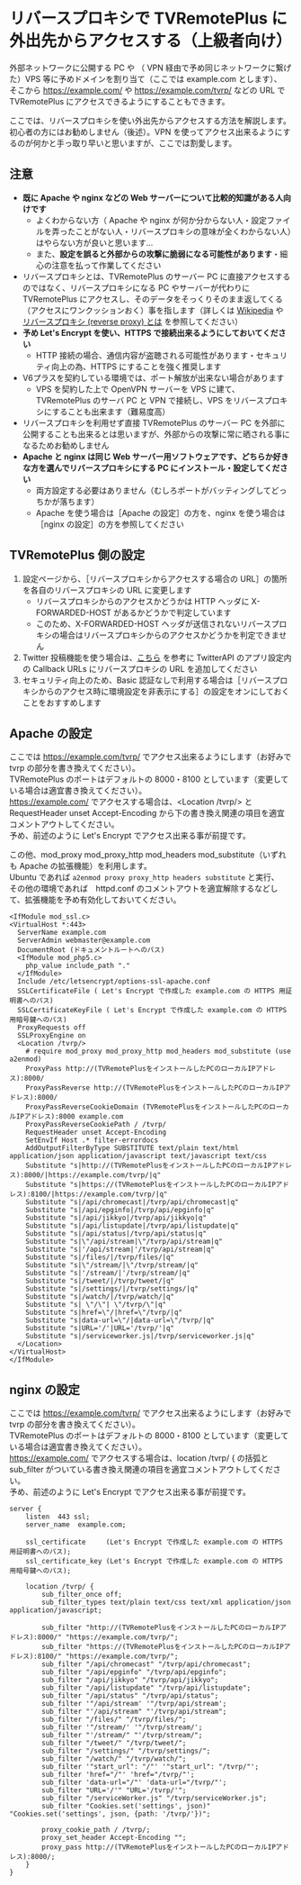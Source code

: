 # リバースプロキシで TVRemotePlus に外出先からアクセスする（上級者向け）

外部ネットワークに公開する PC や （ VPN 経由で予め同じネットワークに繋げた）VPS 等に予めドメインを割り当て（ここでは example.com とします）、  
そこから https://example.com/ や https://example.com/tvrp/ などの URL で TVRemotePlus にアクセスできるようにすることもできます。  

ここでは、リバースプロキシを使い外出先からアクセスする方法を解説します。  
初心者の方にはお勧めしません（後述）。VPN を使ってアクセス出来るようにするのが何かと手っ取り早いと思いますが、ここでは割愛します。

## 注意

 - **既に Apache や nginx などの Web サーバーについて比較的知識がある人向けです**
   - よくわからない方（ Apache や nginx が何か分からない人・設定ファイルを弄ったことがない人・リバースプロキシの意味が全くわからない人）はやらない方が良いと思います…  
   - また、**設定を誤ると外部からの攻撃に脆弱になる可能性があります**・細心の注意を払って作業してください
 - リバースプロキシとは、TVRemotePlus のサーバー PC に直接アクセスするのではなく、リバースプロキシになる PC やサーバーが代わりに TVRemotePlus にアクセスし、そのデータをそっくりそのまま返してくる（アクセスにワンクッションおく）事を指します（詳しくは [Wikipedia](https://ja.wikipedia.org/wiki/%E3%83%AA%E3%83%90%E3%83%BC%E3%82%B9%E3%83%97%E3%83%AD%E3%82%AD%E3%82%B7) や [リバースプロキシ (reverse proxy) とは](https://wa3.i-3-i.info/word1755.html) を参照してください）
 - **予め Let's Encrypt を使い、HTTPS で接続出来るようにしておいてください**
   - HTTP 接続の場合、通信内容が盗聴される可能性があります・セキュリティ向上の為、HTTPS にすることを強く推奨します
 - V6プラスを契約している環境では、ポート解放が出来ない場合があります
   - VPS を契約した上で OpenVPN サーバーを VPS に建て、TVRemotePlus のサーバ PC と VPN で接続し、VPS をリバースプロキシにすることも出来ます（難易度高）
 - リバースプロキシを利用せず直接 TVRemotePlus のサーバー PC を外部に公開することも出来るとは思いますが、外部からの攻撃に常に晒される事になるためお勧めしません
 - **Apache と nginx は同じ Web サーバー用ソフトウェアです、どちらか好きな方を選んでリバースプロキシにする PC にインストール・設定してください**
   - 両方設定する必要はありません（むしろポートがバッティングしてどっちかが落ちます）
   - Apache を使う場合は［Apache の設定］の方を、nginx を使う場合は［nginx の設定］の方を参照してください

## TVRemotePlus 側の設定

 1. 設定ページから、［リバースプロキシからアクセスする場合の URL］の箇所を各自のリバースプロキシの URL に変更します
    - リバースプロキシからのアクセスかどうかは HTTP ヘッダに X-FORWARDED-HOST があるかどうかで判定しています
    - このため、X-FORWARDED-HOST ヘッダが送信されないリバースプロキシの場合はリバースプロキシからのアクセスかどうかを判定できません
 2. Twitter 投稿機能を使う場合は、[こちら](Twitter_Develop.md) を参考に TwitterAPI のアプリ設定内の Callback URLs にリバースプロキシの URL を追加してください
 3. セキュリティ向上のため、Basic 認証なしで利用する場合は［リバースプロキシからのアクセス時に環境設定を非表示にする］の設定をオンにしておくことをおすすめします

## Apache の設定
ここでは https://example.com/tvrp/ でアクセス出来るようにします（お好みで tvrp の部分を書き換えてください）。  
TVRemotePlus のポートはデフォルトの 8000・8100 としています（変更している場合は適宜書き換えてください）。  
https://example.com/ でアクセスする場合は、<Location /tvrp/></Location> と RequestHeader unset Accept-Encoding から下の書き換え関連の項目を適宜コメントアウトしてください。  
予め、前述のように Let's Encrypt でアクセス出来る事が前提です。

この他、mod_proxy mod_proxy_http mod_headers mod_substitute（いずれも Apache の拡張機能）を利用します。  
Ubuntu であれば `a2enmod proxy proxy_http headers substitute` と実行、  
その他の環境であれば　httpd.conf のコメントアウトを適宜解除するなどして、拡張機能を予め有効化しておいてください。

    <IfModule mod_ssl.c>
    <VirtualHost *:443>
      ServerName example.com
      ServerAdmin webmaster@example.com
      DocumentRoot (ドキュメントルートへのパス)
      <IfModule mod_php5.c>
        php_value include_path "."
      </IfModule>
      Include /etc/letsencrypt/options-ssl-apache.conf
      SSLCertificateFile ( Let's Encrypt で作成した example.com の HTTPS 用証明書へのパス)
      SSLCertificateKeyFile ( Let's Encrypt で作成した example.com の HTTPS 用暗号鍵へのパス)
      ProxyRequests off
      SSLProxyEngine on
      <Location /tvrp/>
        # require mod_proxy mod_proxy_http mod_headers mod_substitute (use a2enmod)
        ProxyPass http://(TVRemotePlusをインストールしたPCのローカルIPアドレス):8000/
        ProxyPassReverse http://(TVRemotePlusをインストールしたPCのローカルIPアドレス):8000/
        ProxyPassReverseCookieDomain (TVRemotePlusをインストールしたPCのローカルIPアドレス):8000 example.com
        ProxyPassReverseCookiePath / /tvrp/
        RequestHeader unset Accept-Encoding
        SetEnvIf Host .* filter-errordocs
        AddOutputFilterByType SUBSTITUTE text/plain text/html application/json application/javascript text/javascript text/css
        Substitute "s|http://(TVRemotePlusをインストールしたPCのローカルIPアドレス):8000/|https://example.com/tvrp/|q"
        Substitute "s|https://(TVRemotePlusをインストールしたPCのローカルIPアドレス):8100/|https://example.com/tvrp/|q"
        Substitute "s|/api/chromecast|/tvrp/api/chromecast|q"
        Substitute "s|/api/epginfo|/tvrp/api/epginfo|q"
        Substitute "s|/api/jikkyo|/tvrp/api/jikkyo|q"
        Substitute "s|/api/listupdate|/tvrp/api/listupdate|q"
        Substitute "s|/api/status|/tvrp/api/status|q"
        Substitute "s|\"/api/stream|\"/tvrp/api/stream|q"
        Substitute "s|'/api/stream|'/tvrp/api/stream|q"
        Substitute "s|/files/|/tvrp/files/|q"
        Substitute "s|\"/stream/|\"/tvrp/stream/|q"
        Substitute "s|'/stream/|'/tvrp/stream/|q"
        Substitute "s|/tweet/|/tvrp/tweet/|q"
        Substitute "s|/settings/|/tvrp/settings/|q"
        Substitute "s|/watch/|/tvrp/watch/|q"
        Substitute "s| \"/\"| \"/tvrp/\"|q"
        Substitute "s|href=\"/|href=\"/tvrp/|q"
        Substitute "s|data-url=\"/|data-url=\"/tvrp/|q"
        Substitute "s|URL='/'|URL='/tvrp/'|q"
        Substitute "s|/serviceworker.js|/tvrp/serviceworker.js|q"
      </Location>
    </VirtualHost>
    </IfModule>

## nginx の設定
ここでは https://example.com/tvrp/ でアクセス出来るようにします（お好みで tvrp の部分を書き換えてください）。  
TVRemotePlus のポートはデフォルトの 8000・8100 としています（変更している場合は適宜書き換えてください）。  
https://example.com/ でアクセスする場合は、location /tvrp/ { の括弧と sub_filter がついている書き換え関連の項目を適宜コメントアウトしてください。  
予め、前述のように Let's Encrypt でアクセス出来る事が前提です。  

    server {
        listen  443 ssl;
        server_name  example.com;
    
        ssl_certificate     (Let's Encrypt で作成した example.com の HTTPS 用証明書へのパス);
        ssl_certificate_key (Let's Encrypt で作成した example.com の HTTPS 用暗号鍵へのパス);
      
        location /tvrp/ {
            sub_filter_once off;
            sub_filter_types text/plain text/css text/xml application/json application/javascript;
          
            sub_filter "http://(TVRemotePlusをインストールしたPCのローカルIPアドレス):8000/" "https://example.com/tvrp/";
            sub_filter "https://(TVRemotePlusをインストールしたPCのローカルIPアドレス):8100/" "https://example.com/tvrp/";
            sub_filter "/api/chromecast" "/tvrp/api/chromecast";
            sub_filter "/api/epginfo" "/tvrp/api/epginfo";
            sub_filter "/api/jikkyo" "/tvrp/api/jikkyo";
            sub_filter "/api/listupdate" "/tvrp/api/listupdate";
            sub_filter "/api/status" "/tvrp/api/status";
            sub_filter '"/api/stream' '"/tvrp/api/stream';
            sub_filter "'/api/stream" "'/tvrp/api/stream";
            sub_filter "/files/" "/tvrp/files/";
            sub_filter '"/stream/' '"/tvrp/stream/';
            sub_filter "'/stream/" "'/tvrp/stream/";
            sub_filter "/tweet/" "/tvrp/tweet/";
            sub_filter "/settings/" "/tvrp/settings/";
            sub_filter "/watch/" "/tvrp/watch/";
            sub_filter '"start_url": "/"' '"start_url": "/tvrp/"';
            sub_filter 'href="/"' 'href="/tvrp/"';
            sub_filter 'data-url="/"' 'data-url="/tvrp/"';
            sub_filter "URL='/'" "URL='/tvrp/'";
            sub_filter "/serviceWorker.js" "/tvrp/serviceWorker.js";
            sub_filter "Cookies.set('settings', json)" "Cookies.set('settings', json, {path: '/tvrp/'})";
          
            proxy_cookie_path / /tvrp/;
            proxy_set_header Accept-Encoding "";
            proxy_pass http://(TVRemotePlusをインストールしたPCのローカルIPアドレス):8000/;
        }
    }

